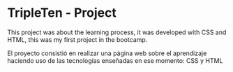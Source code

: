 # TripleTen - Project 

This project was about the learning process, it was developed with CSS and HTML, this was my first project in the bootcamp.

El proyecto consistió en realizar una página web sobre el aprendizaje haciendo uso de las tecnologías enseñadas en ese momento: CSS y HTML
